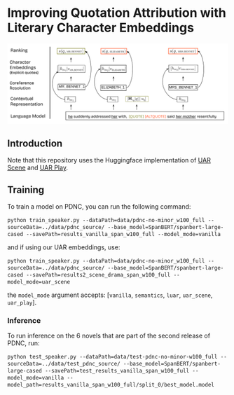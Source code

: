# Improving Quotation Attribution with Literary Character Embeddings

![](figures/booknlp_charemb.png "")
## Introduction

Note that this repository uses the Huggingface implementation of [UAR Scene](https://huggingface.co/gasmichel/UAR_scene) and [UAR Play](https://huggingface.co/gasmichel/UAR_Play). 

## Training 

To train a model on PDNC, you can run the following command:

```
python train_speaker.py --dataPath=data/pdnc-no-minor_w100_full --sourceData=../data/pdnc_source/ --base_model=SpanBERT/spanbert-large-cased --savePath=results_vanilla_span_w100_full --model_mode=vanilla
```

and if using our UAR embeddings, use:
```
python train_speaker.py --dataPath=data/pdnc-no-minor_w100_full --sourceData=../data/pdnc_source/ --base_model=SpanBERT/spanbert-large-cased --savePath=results2_scene_drama_span_w100_full --model_mode=uar_scene
```

the `model_mode` argument accepts: [`vanilla`, `semantics`, `luar`, `uar_scene`, `uar_play`].

### Inference

To run inference on the 6 novels that are part of the second release of PDNC, run:

```
python test_speaker.py --dataPath=data/test-pdnc-no-minor-w100_full --sourceData=../data/test_pdnc_source/ --base_model=SpanBERT/spanbert-large-cased --savePath=test_results_vanilla_span_w100_full --model_mode=vanilla --model_path=results_vanilla_span_w100_full/split_0/best_model.model
```